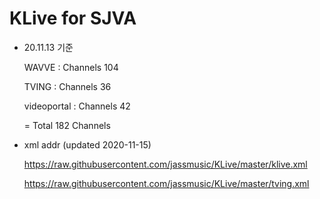 # KLive for SJVA

* 20.11.13 기준

   WAVVE : Channels 104
   
   TVING : Channels 36
   
   videoportal : Channels 42
   
   = Total 182 Channels

* xml addr (updated 2020-11-15)

  https://raw.githubusercontent.com/jassmusic/KLive/master/klive.xml

  https://raw.githubusercontent.com/jassmusic/KLive/master/tving.xml


